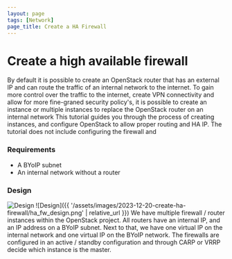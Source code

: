 ```yaml
---
layout: page
tags: [Network]
page_title: Create a HA Firewall
---
```


# Create a high available firewall

By default it is possible to create an OpenStack router that has an external IP and can route the traffic of an internal network to the internet.
To gain more control over the traffic to the internet, create VPN connectivity and allow for more fine-graned security policy's, 
it is possible to create an instance or multiple instances to replace the OpenStack router on an internal network 
This tutorial guides you through the process of creating instances, and configure OpenStack to allow proper routing and HA IP.
The tutorial does not include configuring the firewall and  

### Requirements
* A BYoIP subnet
* An internal network without a router 

### Design
![Design](/OpenStack-Docs/assets/images/2023-12-20-create-ha-firewall/ha_fw_design.png)
![Design]({{ '/assets/images/2023-12-20-create-ha-firewall/ha_fw_design.png' | relative_url }})
We have multiple firewall / router instances within the OpenStack project. 
All routers have an internal IP, and an IP address on a BYoIP subnet. 
Next to that, we have one virtual IP on the internal network and one virtual IP on the BYoIP network. 
The firewalls are configured in an active / standby configuration and through CARP or VRRP decide which instance is the master. 

